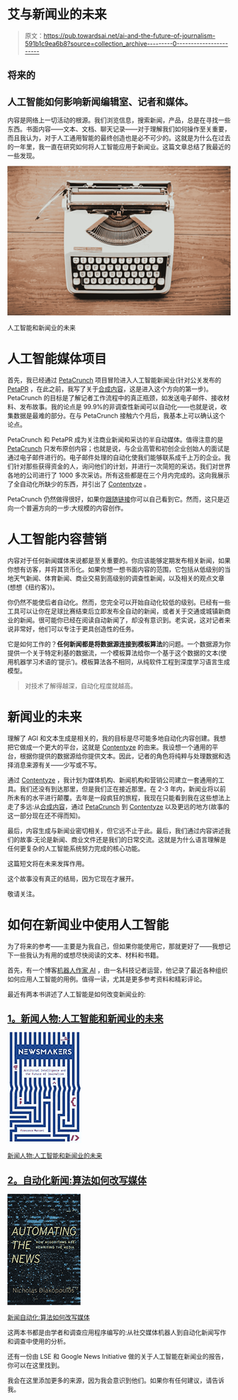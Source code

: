 # 艾与新闻业的未来

> 原文：<https://pub.towardsai.net/ai-and-the-future-of-journalism-591b1c9ea6b8?source=collection_archive---------0----------------------->

## 将来的

## 人工智能如何影响新闻编辑室、记者和媒体。

内容是网络上一切活动的根源。我们浏览信息，搜索新闻，产品，总是在寻找一些东西。书面内容——文本、文档、聊天记录——对于理解我们如何操作至关重要，而且我认为，对于人工通用智能的最终创造也是必不可少的。这就是为什么在过去的一年里，我一直在研究如何将人工智能应用于新闻业。这篇文章总结了我最近的一些发现。

![](img/d4514e4c210d4e983e265231638b3df9.png)

人工智能和新闻业的未来

# 人工智能媒体项目

首先，我已经通过 [PetaCrunch](http://petacrunch.com) 项目冒险进入人工智能新闻业(针对公关发布的 [PetaPR](http://petapr.com) ，在此之前，我写了关于[合成内容](https://medium.com/swlh/synthetic-content-9cf5838d8e80)，这是进入这个方向的第一步)。PetaCrunch 的目标是了解记者工作流程中的真正瓶颈，如发送电子邮件、接收材料、发布故事。我的论点是 99.9%的非调查性新闻可以自动化——也就是说，收集数据是最难的部分。在与 PetaCrunch 接触六个月后，我基本上可以确认这个论点。

PetaCrunch 和 PetaPR 成为关注商业新闻和采访的半自动媒体。值得注意的是 [PetaCrunch](http://petacrunch.com) 只发布原创内容；也就是说，与企业高管和初创企业创始人的面试是通过电子邮件进行的。电子邮件处理的自动化使我们能够联系成千上万的企业。我们针对那些获得资金的人，询问他们的计划，并进行一次简短的采访。我们对世界各地的公司进行了 1000 多次采访。所有这些都是在三个月内完成的。这向我展示了全自动化所缺少的东西，并引出了 [Contentyze](http://contentyze.com) 。

PetaCrunch 仍然做得很好，如果你[跟随链接](http://petacrunch.com)你可以自己看到它。然而，这只是迈向一个普遍方向的一步:大规模的内容创作。

# 人工智能内容营销

内容对于任何新闻媒体来说都是至关重要的。你应该能够定期发布相关新闻，如果你想有访客，并将其货币化。如果你想一想书面内容的范围，它包括从低级别的当地天气新闻、体育新闻、商业交易到高级别的调查性新闻，以及相关的观点文章(想想《纽约客》)。

你仍然不能使后者自动化。然而，您完全可以开始自动化较低的级别。已经有一些工具可以让你在足球比赛结束后立即发布全自动的新闻，或者关于交通或城镇新商业的新闻。很可能你已经在阅读自动新闻了，却没有意识到。老实说，这对记者来说非常好，他们可以专注于更具创造性的任务。

它是如何工作的？**任何新闻都是将数据源连接到模板算法**的问题。一个数据源为你提供一个关于特定利基的数据流，一个模板算法给你一个基于这个数据的文本(使用机器学习术语的‘提示’)。模板算法各不相同，从纯软件工程到深度学习语言生成模型。

> 对技术了解得越深，自动化程度就越高。

# 新闻业的未来

理解了 AGI 和文本生成是相关的，我的目标是尽可能多地自动化内容创建。我想把它做成一个更大的平台，这就是 [Contentyze](http://www.contentyze.com) 的由来。我设想一个通用的平台，根据你提供的数据源给你提供文本。因此，记者的角色将纯粹与处理数据和选择消息来源有关——少写或不写。

通过 [Contentyze](http://contentyze.com) ，我计划为媒体机构、新闻机构和营销公司建立一套通用的工具。我们还没有到达那里，但是我们正在接近那里。在 2-3 年内，新闻业将以前所未有的水平进行颠覆。去年是一段疯狂的旅程，我现在只能看到我在这些想法上走了多远:从[合成内容](https://medium.com/swlh/synthetic-content-9cf5838d8e80)，通过 [PetaCrunch](http://petacrunch.com) 到 [Contentyze](http://contentyze.com) 以及更远的地方(故事的这一部分现在还不得而知)。

最后，内容生成与新闻业密切相关，但它远不止于此。最后，我们通过内容讲述我们的故事:无论是新闻、商业文件还是我们的日常交流。这就是为什么语言理解是任何更复杂的人工智能系统努力完成的核心功能。

这篇短文将在未来发挥作用。

这个故事没有真正的结局，因为它现在才展开。

敬请关注。

# 如何在新闻业中使用人工智能

为了将来的参考——主要是为我自己，但如果你能使用它，那就更好了——我想记下一些我认为有用的或想尽快阅读的文本、材料和书籍。

首先，有一个博客[机器人作家 AI](https://robotwritersai.com/) ，由一名科技记者运营，他记录了最近各种组织如何应用人工智能的用例。值得一读，尤其是更多参考资料和精彩评论。

最近有两本书讲述了人工智能是如何改变新闻业的:

## [1。新闻人物:人工智能和新闻业的未来](https://amzn.to/3c1zYpW)

![](img/d9b339207c611ea46e88f6f732f26748.png)

[新闻人物:人工智能和新闻业的未来](https://amzn.to/3c1zYpW)

## [2。自动化新闻:算法如何改写媒体](https://www.amazon.com/gp/product/0674976983/ref=as_li_tl?ie=UTF8&camp=1789&creative=9325&creativeASIN=0674976983&linkCode=as2&tag=petacrunch-20&linkId=3a9cab5009db51578d4018e75d315b6a)

![](img/83233823cd116efe4000fbd0da50e707.png)

[新闻自动化:算法如何改写媒体](https://www.amazon.com/gp/product/0674976983/ref=as_li_tl?ie=UTF8&camp=1789&creative=9325&creativeASIN=0674976983&linkCode=as2&tag=petacrunch-20&linkId=3a9cab5009db51578d4018e75d315b6a)

这两本书都是由学者和调查应用程序编写的:从社交媒体机器人到自动化新闻写作和调查中使用的分析。

还有一份由 LSE 和 Google News Initiative 做的关于人工智能在新闻业的报告，你可以在这里找到。

我会在这里添加更多的来源，因为我会意识到他们。如果你有任何建议，请告诉我。
